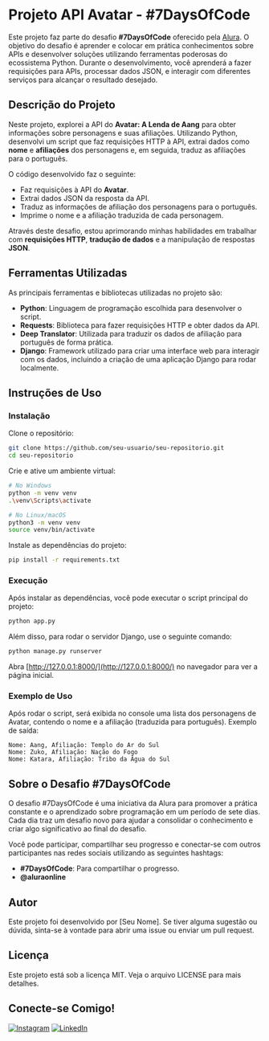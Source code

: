 # Projeto API Avatar - #7DaysOfCode

Este projeto faz parte do desafio **#7DaysOfCode** oferecido pela [Alura](https://www.alura.com.br). O objetivo do desafio é aprender e colocar em prática conhecimentos sobre APIs e desenvolver soluções utilizando ferramentas poderosas do ecossistema Python. Durante o desenvolvimento, você aprenderá a fazer requisições para APIs, processar dados JSON, e interagir com diferentes serviços para alcançar o resultado desejado.

## Descrição do Projeto

Neste projeto, explorei a API do **Avatar: A Lenda de Aang** para obter informações sobre personagens e suas afiliações. Utilizando Python, desenvolvi um script que faz requisições HTTP à API, extrai dados como **nome** e **afiliações** dos personagens e, em seguida, traduz as afiliações para o português.

O código desenvolvido faz o seguinte:

- Faz requisições à API do **Avatar**.
- Extrai dados JSON da resposta da API.
- Traduz as informações de afiliação dos personagens para o português.
- Imprime o nome e a afiliação traduzida de cada personagem.

Através deste desafio, estou aprimorando minhas habilidades em trabalhar com **requisições HTTP**, **tradução de dados** e a manipulação de respostas **JSON**.

## Ferramentas Utilizadas

As principais ferramentas e bibliotecas utilizadas no projeto são:

- **Python**: Linguagem de programação escolhida para desenvolver o script.
- **Requests**: Biblioteca para fazer requisições HTTP e obter dados da API.
- **Deep Translator**: Utilizada para traduzir os dados de afiliação para português de forma prática.
- **Django**: Framework utilizado para criar uma interface web para interagir com os dados, incluindo a criação de uma aplicação Django para rodar localmente.
  
## Instruções de Uso

### Instalação

Clone o repositório:

```sh
git clone https://github.com/seu-usuario/seu-repositorio.git
cd seu-repositorio
```

Crie e ative um ambiente virtual:

```sh
# No Windows
python -m venv venv
.\venv\Scripts\activate

# No Linux/macOS
python3 -m venv venv
source venv/bin/activate
```

Instale as dependências do projeto:

```sh
pip install -r requirements.txt
```

### Execução

Após instalar as dependências, você pode executar o script principal do projeto:

```sh
python app.py
```

Além disso, para rodar o servidor Django, use o seguinte comando:

```sh
python manage.py runserver
```

Abra [http://127.0.0.1:8000/](http://127.0.0.1:8000/) no navegador para ver a página inicial.

### Exemplo de Uso

Após rodar o script, será exibida no console uma lista dos personagens de Avatar, contendo o nome e a afiliação (traduzida para português). Exemplo de saída:

```
Nome: Aang, Afiliação: Templo do Ar do Sul
Nome: Zuko, Afiliação: Nação do Fogo
Nome: Katara, Afiliação: Tribo da Água do Sul
```

## Sobre o Desafio #7DaysOfCode

O desafio #7DaysOfCode é uma iniciativa da Alura para promover a prática constante e o aprendizado sobre programação em um período de sete dias. Cada dia traz um desafio novo para ajudar a consolidar o conhecimento e criar algo significativo ao final do desafio.

Você pode participar, compartilhar seu progresso e conectar-se com outros participantes nas redes sociais utilizando as seguintes hashtags:

- **#7DaysOfCode**: Para compartilhar o progresso.
- **@aluraonline**

## Autor

Este projeto foi desenvolvido por [Seu Nome]. Se tiver alguma sugestão ou dúvida, sinta-se à vontade para abrir uma issue ou enviar um pull request.

## Licença

Este projeto está sob a licença MIT. Veja o arquivo LICENSE para mais detalhes.

## Conecte-se Comigo!

[![Instagram](https://img.shields.io/badge/Instagram-%23E4405F.svg?logo=Instagram&logoColor=white)](https://instagram.com/eng.gabrielsf) [![LinkedIn](https://img.shields.io/badge/LinkedIn-%230077B5.svg?logo=linkedin&logoColor=white)](https://linkedin.com/in/gabriel-souza-fonseca-5764701ab) 
